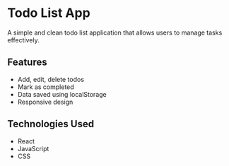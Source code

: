 # Todo List App

A simple and clean todo list application that allows users to manage tasks effectively.

## Features
- Add, edit, delete todos
- Mark as completed
- Data saved using localStorage
- Responsive design

## Technologies Used
- React
- JavaScript
- CSS
